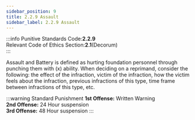 ```yaml
---
sidebar_position: 9
title: 2.2.9 Assault
sidebar_label: 2.2.9 Assault
---
```


:::info
Punitive Standards Code:<TextColor color="#E46C07">**2.2.9**</TextColor> <br />
Relevant Code of Ethics Section:<TextColor color="#21E006">**2.1**</TextColor>(Decorum) <br />
:::

Assault and Battery is defined as hurting foundation personnel through punching them with (x) ability. When deciding on a reprimand, consider the following: the effect of the infraction, victim of the infraction, how the victim feels about the infraction, previous infractions of this type, time frame between infractions of this type, etc. 

:::warning Standard Punishment
**1st Offense:** Written Warning <br />
**2nd Offense:** 24 Hour suspension <br />
**3rd Offense:** 48 Hour suspension
:::